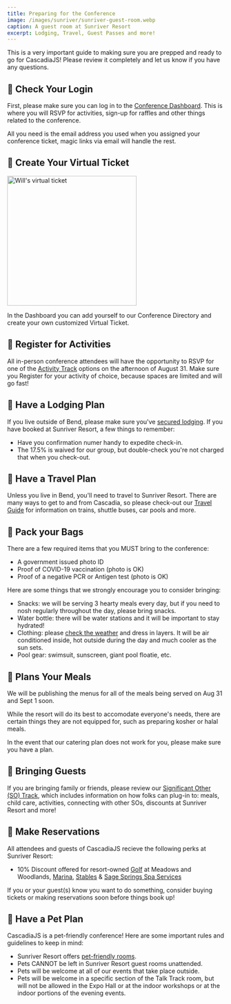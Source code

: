 ```yaml
---
title: Preparing for the Conference
image: /images/sunriver/sunriver-guest-room.webp
caption: A guest room at Sunriver Resort
excerpt: Lodging, Travel, Guest Passes and more!
---
```

This is a very important guide to making sure you are prepped and ready to go for CascadiaJS! Please review it completely and let us know if you have any questions.

## 🔲 Check Your Login

First, please make sure you can log in to the <a target="_blank" href="/home/dashboard">Conference Dashboard</a>. This is where you will RSVP for activities, sign-up for raffles and other things related to the conference.

All you need is the email address you used when you assigned your conference ticket, magic links via email will handle the rest.

## 🔲 Create Your Virtual Ticket

<img src="https://begin-static-p6uw2-production.s3.us-west-2.amazonaws.com/dawn-jh5/ticket-17.png" alt="Will's virtual ticket" width="300" />

In the Dashboard you can add yourself to our Conference Directory and create your own customized Virtual Ticket. 

## 🔲 Register for Activities

All in-person conference attendees will have the opportunity to RSVP for one of the [Activity Track](/conference/activities) options on the afternoon of August 31. Make sure you Register for your activity of choice, because spaces are limited and will go fast!

## 🔲 Have a Lodging Plan

If you live outside of Bend, please make sure you've [secured lodging](/attend). If you have booked at Sunriver Resort, a few things to remember:

- Have you confirmation numer handy to expedite check-in.
- The 17.5% is waived for our group, but double-check you're not charged that when you check-out.

## 🔲 Have a Travel Plan

Unless you live in Bend, you'll need to travel to Sunriver Resort. There are many ways to get to and from Cascadia, so please check-out our [Travel Guide](/travel) for information on trains, shuttle buses, car pools and more.

## 🔲 Pack your Bags

There are a few required items that you MUST bring to the conference:

- A government issued photo ID
- Proof of COVID-19 vaccination (photo is OK)
- Proof of a negative PCR or Antigen test (photo is OK)

Here are some things that we strongly encourage you to consider bringing:

- Snacks: we will be serving 3 hearty meals every day, but if you need to nosh regularly throughout the day, please bring snacks.
- Water bottle: there will be water stations and it will be important to stay hydrated!
- Clothing: please [check the weather](https://www.wunderground.com/weather/us/or/sunriver) and dress in layers. It will be air conditioned inside, hot outside during the day and much cooler as the sun sets.
- Pool gear: swimsuit, sunscreen, giant pool floatie, etc.

## 🔲 Plans Your Meals

We will be publishing the menus for all of the meals being served on Aug 31 and Sept 1 soon.

While the resort will do its best to accomodate everyone's needs, there are certain things they are not equipped for, such as preparing kosher or halal meals. 

In the event that our catering plan does not work for you, please make sure you have a plan.

## 🔲 Bringing Guests

If you are bringing family or friends, please review our [Significant Other (SO) Track](/conference/so-track), which includes information on how folks can plug-in to: meals, child care, activities, connecting with other SOs, discounts at Sunriver Resort and more! 

## 🔲 Make Reservations

All attendees and guests of CascadiaJS recieve the following perks at Sunriver Resort:

- 10% Discount offered for resort-owned [Golf](https://www.sunriverresort.com/central-oregon-bend-golf/golf-overview) at Meadows and Woodlands, [Marina](https://www.sunriverresort.com/activities/the-marina-float-kayak-canoe-stand-up-paddle-board-sup-rentals-bend-central-oregon), [Stables](https://www.sunriverresort.com/activities/morning-wrangle-sunriver-stables) & [Sage Springs Spa Services](https://www.sunriverresort.com/sage-springs-spa-and-fitness/spa/spa-services/)

If you or your guest(s) know you want to do something, consider buying tickets or making reservations soon before things book up!

## 🔲 Have a Pet Plan

CascadiaJS is a pet-friendly conference! Here are some important rules and guidelines to keep in mind:

- Sunriver Resort offers [pet-friendly rooms](https://www.sunriverresort.com/hotel-and-vacation-rentals-overview/rooms-overview/pet-friendly-lodging-hotels-bend-central-oregon-activities).
- Pets CANNOT be left in Sunriver Resort guest rooms unattended.
- Pets will be welcome at all of our events that take place outside.
- Pets will be welcome in a specific section of the Talk Track room, but will not be allowed in the Expo Hall or at the indoor workshops or at the indoor portions of the evening events.
